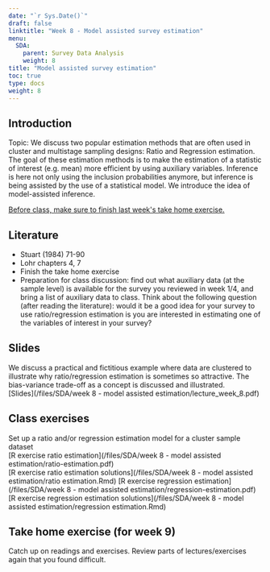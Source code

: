 ```yaml
---
date: "`r Sys.Date()`"
draft: false
linktitle: "Week 8 - Model assisted survey estimation"
menu:
  SDA:
    parent: Survey Data Analysis
    weight: 8
title: "Model assisted survey estimation"
toc: true
type: docs
weight: 8
---
```


## Introduction

Topic: We discuss two popular estimation methods that are often used in cluster and multistage sampling designs: Ratio and Regression estimation. The goal of these estimation methods is to make the estimation of a statistic of interest (e.g. mean) more efficient by using auxiliary variables. Inference is here not only using the inclusion probabilities anymore, but inference is being assisted by the use of a statistical model. We introduce the idea of model-assisted inference. 	



<ins>Before class, make sure to finish last week's take home exercise.</ins>


## Literature

- Stuart (1984) 71-90
-	Lohr chapters 4, 7
-	Finish the take home exercise
-	Preparation for class discussion: find out what auxiliary data (at the sample level) is available for the survey you reviewed in week 1/4, and bring a list of auxiliary data to class. Think about the following question (after reading the literature): would it be a good idea for your survey to use ratio/regression estimation is you are interested in estimating one of the variables of interest in your survey? 


## Slides
We discuss a practical and fictitious example where data are clustered to illustrate why ratio/regression estimation is sometimes so attractive. The bias-variance trade-off as a concept is discussed and illustrated.  
[Slides](/files/SDA/week 8 - model assisted estimation/lecture_week_8.pdf)  

## Class exercises
Set up a ratio and/or regression estimation model for a cluster sample dataset	
[R exercise ratio estimation](/files/SDA/week 8 - model assisted estimation/ratio-estimation.pdf)  
[R exercise ratio estimation solutions](/files/SDA/week 8 - model assisted estimation/ratio estimation.Rmd)
[R exercise regression estimation](/files/SDA/week 8 - model assisted estimation/regression-estimation.pdf)  
[R exercise regression estimation solutions](/files/SDA/week 8 - model assisted estimation/regression estimation.Rmd)  

## Take home exercise (for week 9)

Catch up on readings and exercises. Review parts of lectures/exercises again that you found difficult.



